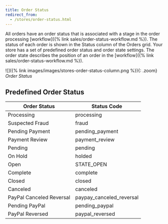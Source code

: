 ```yaml
---
title: Order Status
redirect_from:
  - /stores/order-status.html
---
```


All orders have an order status that is associated with a stage in the order processing [workflow]({% link sales/order-status-workflow.md %}). The status of each order is shown in the Status column of the Orders grid. Your store has a set of predefined order status and order state settings. The order state describes the position of an order in the [workflow]({% link sales/order-status-workflow.md %}).

![]({% link images/images/stores-order-status-column.png %}){: .zoom}
_Order Status_

## Predefined Order Status

|Order Status|Status Code|
|--- |--- |
|Processing|processing|
|Suspected Fraud|fraud|
|Pending Payment|pending_payment|
|Payment Review|payment_review|
|Pending|pending|
|On Hold|holded|
|Open|STATE_OPEN|
|Complete|complete|
|Closed|closed|
|Canceled|canceled|
|PayPal Canceled Reversal|paypay_canceled_reversal|
|Pending PayPal|pending_paypal|
|PayPal Reversed|paypal_reversed|
